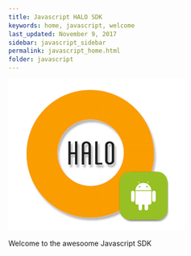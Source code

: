 ```yaml
---
title: Javascript HALO SDK
keywords: home, javascript, welcome
last_updated: November 9, 2017
sidebar: javascript_sidebar
permalink: javascript_home.html
folder: javascript
---
```


![mobgen_logo_top_black.png](./images/halo-android.png)

Welcome to the awesoome Javascript SDK